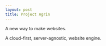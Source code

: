 ```yaml
---
layout: post
title: Project Agrin
---
```


A new way to make websites.

<!-- more -->

A cloud-first, server-agnostic, website engine.
